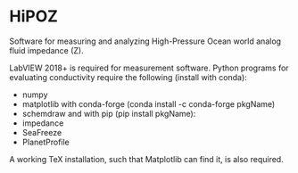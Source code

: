 # HiPOZ
Software for measuring and analyzing High-Pressure Ocean world analog fluid impedance (Z).

LabVIEW 2018+ is required for measurement software.
Python programs for evaluating conductivity require the following (install with conda):
* numpy
* matplotlib
with conda-forge (conda install -c conda-forge pkgName)
* schemdraw
and with pip (pip install pkgName):
* impedance
* SeaFreeze
* PlanetProfile

A working TeX installation, such that Matplotlib can find it, is also required.
